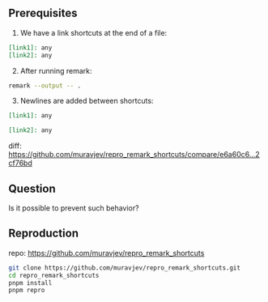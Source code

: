 ## Prerequisites

1. We have a link shortcuts at the end of a file:

```md
[link1]: any
[link2]: any
```

2. After running remark:

```sh
remark --output -- .
```

3. Newlines are added between shortcuts:

```md
[link1]: any

[link2]: any

```

diff: https://github.com/muravjev/repro_remark_shortcuts/compare/e6a60c6...2cf76bd

## Question

Is it possible to prevent such behavior?

## Reproduction

repo: https://github.com/muravjev/repro_remark_shortcuts

```sh
git clone https://github.com/muravjev/repro_remark_shortcuts.git
cd repro_remark_shortcuts
pnpm install
pnpm repro
```

